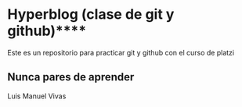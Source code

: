 # Hyperblog (clase de git y github)****

Este es un repositorio para practicar git y github con el curso de platzi

## Nunca pares de aprender

Luis  Manuel Vivas
